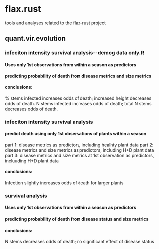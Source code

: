 # flax.rust
tools and analyses related to the flax-rust project

## quant.vir.evolution

### infeciton intensity survival analysis--demog data only.R
#### Uses only 1st observations from within a season as predictors
#### predicting probability of death from disease metrics and size metrics
#### conclusions:
% stems infected increases odds of death; increased height decreases odds of death.
N stems infected increases odds of death; total N stems decreases odds of death.

### infeciton intensity survival analysis
#### predict death using only 1st observations of plants within a season
part 1: disease metrics as predictors, including healhty plant data
part 2: disease metrics and size metrics as predictors, including H+D plant data
part 3: disease metrics and size metrics at 1st observation as predictors, incluuding H+D plant data
#### conclusions:
Infection slightly increases odds of death for larger plants

### survival analysis
#### Uses only 1st observations from within a season as predictors
#### predicting probability of death from disease status and size metrics
#### conclusions:
N stems decreases odds of death; no significant effect of disease status
